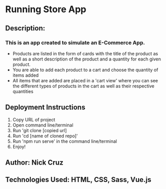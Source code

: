 # Running Store App

## Description: 

### This is an app created to simulate an E-Commerce App. 
- Products are listed in the form of cards with the title of the product as well as a short description of the product and a quantity for each given product. 
- You are able to add each product to a cart and choose the quantity of items added 
- All items that are added are placed in a 'cart view' where you can see the different types of products in the cart as well as their respective quantities

## Deployment Instructions 
1. Copy URL of project 
2. Open command line/terminal 
3. Run 'git clone [copied url]
4. Run 'cd [name of cloned repo]' 
5. Run 'npm run serve' in the command line/terminal
6. Enjoy!

## Author: Nick Cruz

## Technologies Used: HTML, CSS, Sass, Vue.js

